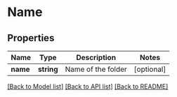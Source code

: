 # Name

## Properties
Name | Type | Description | Notes
------------ | ------------- | ------------- | -------------
**name** | **string** | Name of the folder | [optional] 

[[Back to Model list]](../README.md#documentation-for-models) [[Back to API list]](../README.md#documentation-for-api-endpoints) [[Back to README]](../README.md)


